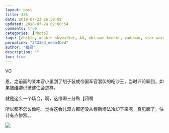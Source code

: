 ```yaml
---
layout: post
title: 435
date: 2018-07-23 16:38:02
updated: 2018-07-24 02:08:54
comments: true
categories: [Photo]
tags: [obikin, anakin skywalker, AO, obi-wan kenobi, vadewan, star wars, 星球大战]
permalink: "2433ed_eeda4bed"
author: "猫厨"
description: ""
toc: true
---
```


<p>VO</p> 
<p>恩，之前画的某本官小里刮了胡子装成帝国军官潜伏的吃沙王，当时评论聊到，如果被维卿识破逮住会怎样。</p> 
<p>就是这么一个场合，啊，这维卿三分熟【闭嘴</p> 
<p>所以都不怎么像吧。觉得这会儿双方都还没从穆斯塔法冷却下来呢，真见面了，估计有点惨烈。。</p>

![](/img/img_cVZNdzJtQk9JV2Y2V0VWbytWd1BMOFZ5VVl2WDZnbUJVMFJIMFRaYTVqT3pvVTVlWUJQNVpBPT0.jpg)